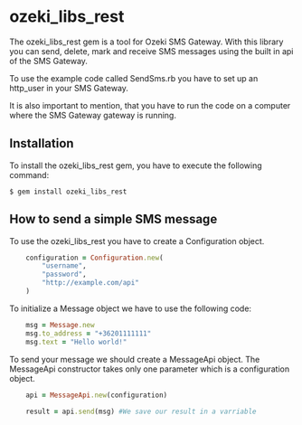 # ozeki_libs_rest

The ozeki_libs_rest gem is a tool for Ozeki SMS Gateway. With this library you can send, delete, mark and receive SMS messages using the built in api of the SMS Gateway.

To use the example code called SendSms.rb you have to set up an http_user in your SMS Gateway.

It is also important to mention, that you have to run the code on a computer where the SMS Gateway gateway is running.

## Installation

To install the ozeki_libs_rest gem, you have to execute the following command:

    $ gem install ozeki_libs_rest

## How to send a simple SMS message

 To use the ozeki_libs_rest you have to create a Configuration object.
```ruby
    configuration = Configuration.new(
        "username",
        "password",
        "http://example.com/api"
    )
```
To initialize a Message object we have to use the following code:

```ruby
    msg = Message.new
    msg.to_address = "+36201111111"
    msg.text = "Hello world!"
```
To send your message  we should create a MessageApi object.
The MessageApi constructor takes only one parameter which is a configuration object.

```ruby
    api = MessageApi.new(configuration)
    
    result = api.send(msg) #We save our result in a varriable
```
